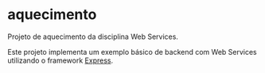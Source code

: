 # aquecimento

Projeto de aquecimento da disciplina Web Services.

Este projeto implementa um exemplo básico de backend com Web Services utilizando o framework [Express](https://expressjs.com/).
